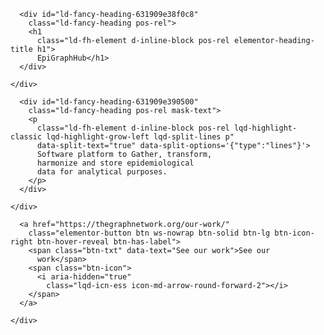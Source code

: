 <div class="elementor-widget-wrap elementor-element-populated">
  <div
    class="elementor-element elementor-element-4aab6cc elementor-widget elementor-widget-hub_fancy_heading"
    data-id="4aab6cc" data-element_type="widget"
    data-widget_type="hub_fancy_heading.default">
    <div class="elementor-widget-container">

      <div id="ld-fancy-heading-631909e38f0c8"
        class="ld-fancy-heading pos-rel">
        <h1
          class="ld-fh-element d-inline-block pos-rel elementor-heading-title h1">
          EpiGraphHub</h1>
      </div>

    </div>
  </div>
  <div
    class="elementor-element elementor-element-736540cb elementor-widget elementor-widget-hub_fancy_heading lqd-el-has-inner-anim"
    data-id="736540cb" data-element_type="widget"
    data-settings="{&quot;enable_split&quot;:&quot;true&quot;,&quot;split_type&quot;:&quot;lines&quot;}"
    data-widget_type="hub_fancy_heading.default">
    <div class="elementor-widget-container">

      <div id="ld-fancy-heading-631909e390500"
        class="ld-fancy-heading pos-rel mask-text">
        <p
          class="ld-fh-element d-inline-block pos-rel lqd-highlight-classic lqd-highlight-grow-left lqd-split-lines p"
          data-split-text="true" data-split-options='{"type":"lines"}'>
          Software platform to Gather, transform,
          harmonize and store epidemiological
          data for analytical purposes.
        </p>
      </div>

    </div>
  </div>
  <div
    class="elementor-element elementor-element-33622ed8 elementor-widget__width-auto elementor-mobile-align-center elementor-widget elementor-widget-ld_button"
    data-id="33622ed8" data-element_type="widget"
    data-widget_type="ld_button.default">
    <div class="elementor-widget-container">

      <a href="https://thegraphnetwork.org/our-work/"
        class="elementor-button btn ws-nowrap btn-solid btn-lg btn-icon-right btn-hover-reveal btn-has-label">
        <span class="btn-txt" data-text="See our work">See our
          work</span>
        <span class="btn-icon">
          <i aria-hidden="true"
            class="lqd-icn-ess icon-md-arrow-round-forward-2"></i>
        </span>
      </a>

    </div>
  </div>
</div>
